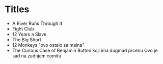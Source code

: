 # Titles

* A River Runs Through It
* Fight Club
* 12 Years a Slave
* The Big Short
* 12 Monkeys "ovo ostalo sa maina"
* The Curious Case of Benjamin Button koji ima dugmad prcenu
Ovo je sad na zadnjem comitu
